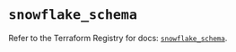 # `snowflake_schema`

Refer to the Terraform Registry for docs: [`snowflake_schema`](https://registry.terraform.io/providers/snowflakedb/snowflake/2.7.0/docs/resources/schema).
